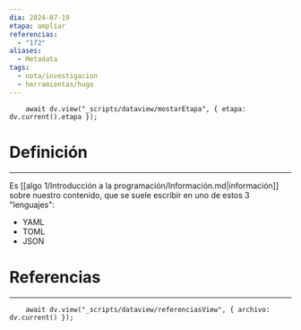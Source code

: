 ```yaml
---
dia: 2024-07-19
etapa: ampliar
referencias:
  - "172"
aliases:
  - Metadata
tags:
  - nota/investigacion
  - herramientas/hugo
---
```

```dataviewjs
	await dv.view("_scripts/dataview/mostarEtapa", { etapa: dv.current().etapa });
```
# Definición
---
Es [[algo 1/Introducción a la programación/Información.md|información]] sobre nuestro contenido, que se suele escribir en uno de estos 3 "lenguajes":
* YAML
* TOML
* JSON


# Referencias
---
```dataviewjs
	await dv.view("_scripts/dataview/referenciasView", { archivo: dv.current() });
```